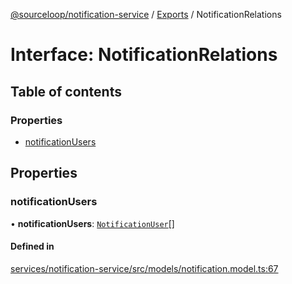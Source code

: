 [@sourceloop/notification-service](../README.md) / [Exports](../modules.md) / NotificationRelations

# Interface: NotificationRelations

## Table of contents

### Properties

- [notificationUsers](NotificationRelations.md#notificationusers)

## Properties

### notificationUsers

• **notificationUsers**: [`NotificationUser`](../classes/NotificationUser.md)[]

#### Defined in

[services/notification-service/src/models/notification.model.ts:67](https://github.com/sourcefuse/loopback4-microservice-catalog/blob/d35fdb3f0/services/notification-service/src/models/notification.model.ts#L67)
